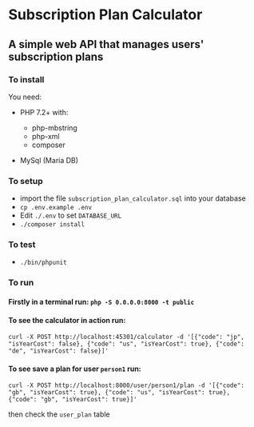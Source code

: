 # Subscription Plan Calculator
## A simple web API that manages users' subscription plans

### To install
You need:
* PHP 7.2+ with:
    * php-mbstring
	* php-xml
	* composer

* MySql (Maria DB)

### To setup
* import the file `subscription_plan_calculator.sql` into your database
* `cp .env.example .env`
* Edit `./.env` to set `DATABASE_URL`
* `./composer install`

### To test
* `./bin/phpunit`

### To run
#### Firstly in a terminal run: `php -S 0.0.0.0:8000 -t public`

#### To see the calculator in action run:
`curl -X POST http://localhost:45301/calculator -d '[{"code": "jp", "isYearCost": false}, {"code": "us", "isYearCost": true}, {"code": "de", "isYearCost": false}]'`

#### To see save a plan for user `person1` run:
`curl -X POST http://localhost:8000/user/person1/plan -d '[{"code": "gb", "isYearCost": true}, {"code": "us", "isYearCost": true}, {"code": "gb", "isYearCost": true}]'`

then check the `user_plan` table